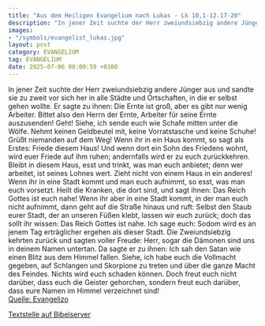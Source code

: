 ```yaml
---
title: "Aus dem Heiligen Evangelium nach Lukas - Lk 10,1-12.17-20"
description: "In jener Zeit suchte der Herr zweiundsiebzig andere Jünger aus und sandte sie zu zweit vor sich her in alle Städte und Ortschaften, in die er selbst gehen wollte. Er sagte zu ihnen: Die Ernte ist groß, aber es gibt nur wenig Arbeiter. Bittet also den Herrn der Ernte, Arbeiter für...."
images:
- "/symbols/evangelist_lukas.jpg"
layout: post
category: EVANGELIUM
tag: EVANGELIUM
date: 2025-07-06 08:00:59 +0100
---
```

In jener Zeit suchte der Herr zweiundsiebzig andere Jünger aus und sandte sie zu zweit vor sich her in alle Städte und Ortschaften, in die er selbst gehen wollte.
Er sagte zu ihnen: Die Ernte ist groß, aber es gibt nur wenig Arbeiter. Bittet also den Herrn der Ernte, Arbeiter für seine Ernte auszusenden!
Geht! Siehe, ich sende euch wie Schafe mitten unter die Wölfe.<!--more-->
Nehmt keinen Geldbeutel mit, keine Vorratstasche und keine Schuhe! Grüßt niemanden auf dem Weg!
Wenn ihr in ein Haus kommt, so sagt als Erstes: Friede diesem Haus!
Und wenn dort ein Sohn des Friedens wohnt, wird euer Friede auf ihm ruhen; andernfalls wird er zu euch zurückkehren.
Bleibt in diesem Haus, esst und trinkt, was man euch anbietet; denn wer arbeitet, ist seines Lohnes wert. Zieht nicht von einem Haus in ein anderes!
Wenn ihr in eine Stadt kommt und man euch aufnimmt, so esst, was man euch vorsetzt.
Heilt die Kranken, die dort sind, und sagt ihnen: Das Reich Gottes ist euch nahe!
Wenn ihr aber in eine Stadt kommt, in der man euch nicht aufnimmt, dann geht auf die Straße hinaus und ruft:
Selbst den Staub eurer Stadt, der an unseren Füßen klebt, lassen wir euch zurück; doch das sollt ihr wissen: Das Reich Gottes ist nahe.
Ich sage euch: Sodom wird es an jenem Tag erträglicher ergehen als dieser Stadt.
Die Zweiundsiebzig kehrten zurück und sagten voller Freude: Herr, sogar die Dämonen sind uns in deinem Namen untertan.
Da sagte er zu ihnen: Ich sah den Satan wie einen Blitz aus dem Himmel fallen.
Siehe, ich habe euch die Vollmacht gegeben, auf Schlangen und Skorpione zu treten und über die ganze Macht des Feindes. Nichts wird euch schaden können.
Doch freut euch nicht darüber, dass euch die Geister gehorchen, sondern freut euch darüber, dass eure Namen im Himmel verzeichnet sind!<br>
[Quelle: Evangelizo](https://evangeliumtagfuertag.org/DE/gospel)

[Textstelle auf Bibelserver](https://www.bibleserver.com/EU/Lukas10,1-12.17-20)
